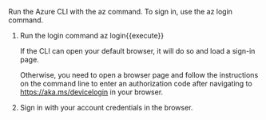 Run the Azure CLI with the az command. To sign in, use the az login command.

1. Run the login command az login{{execute}}

   If the CLI can open your default browser, it will do so and load a sign-in page.

   Otherwise, you need to open a browser page and follow the instructions on the command line to enter an authorization code after navigating to https://aka.ms/devicelogin in your browser.

2. Sign in with your account credentials in the browser.